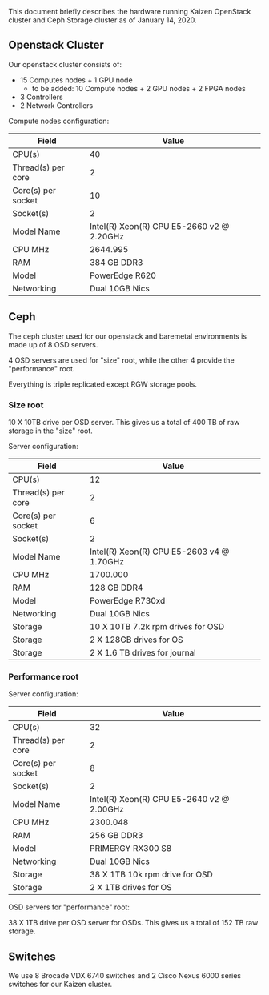 This document briefly describes the hardware running Kaizen OpenStack cluster and Ceph Storage cluster as of January 14, 2020.

## Openstack Cluster

Our openstack cluster consists of:

* 15 Computes nodes + 1 GPU node
	- to be added: 10 Compute nodes + 2 GPU nodes + 2 FPGA nodes
* 3 Controllers
* 2 Network Controllers

Compute nodes configuration:

| Field              | Value    |
| ------------------ | ------ |
| CPU(s) | 40 |
| Thread(s) per core | 2 |
| Core(s) per socket | 10 |
| Socket(s) | 2 |
| Model Name | Intel(R) Xeon(R) CPU E5-2660 v2 @ 2.20GHz |
| CPU MHz | 2644.995 |
| RAM | 384 GB DDR3 |
| Model | PowerEdge R620 |
| Networking | Dual 10GB Nics |


## Ceph

The ceph cluster used for our openstack and baremetal environments is made up of 8 OSD servers.

4 OSD servers are used for "size" root, while the other 4 provide the "performance" root.

Everything is triple replicated except RGW storage pools.

### Size root

10 X 10TB drive per OSD server. This gives us a total of 400 TB of raw storage in the "size" root.

Server configuration:

| Field              | Value    |
| ------------------ | ------ |
| CPU(s) | 12 |
| Thread(s) per core | 2 |
| Core(s) per socket | 6 |
| Socket(s) | 2 |
| Model Name | Intel(R) Xeon(R) CPU E5-2603 v4 @ 1.70GHz |
| CPU MHz | 1700.000 |
| RAM | 128 GB DDR4 |
| Model | PowerEdge R730xd |
| Networking | Dual 10GB Nics |
| Storage | 10 X 10TB 7.2k rpm drives for OSD |
| Storage | 2 X 128GB drives for OS |
| Storage | 2 X 1.6 TB drives for journal |


### Performance root

Server configuration:

| Field              | Value    |
| ------------------ | ------ |
| CPU(s) | 32 |
| Thread(s) per core | 2 |
| Core(s) per socket | 8 |
| Socket(s) | 2 |
| Model Name | Intel(R) Xeon(R) CPU E5-2640 v2 @ 2.00GHz |
| CPU MHz | 2300.048 |
| RAM | 256 GB DDR3 |
| Model | PRIMERGY RX300 S8 |
| Networking | Dual 10GB Nics |
| Storage | 38 X 1TB 10k rpm drive for OSD |
| Storage | 2 X 1TB drives for OS |

OSD servers for "performance" root:

38 X 1TB drive per OSD server for OSDs. This gives us a total of 152 TB raw storage.

## Switches

We use 8 Brocade VDX 6740 switches and 2 Cisco Nexus 6000 series switches for our Kaizen cluster.
